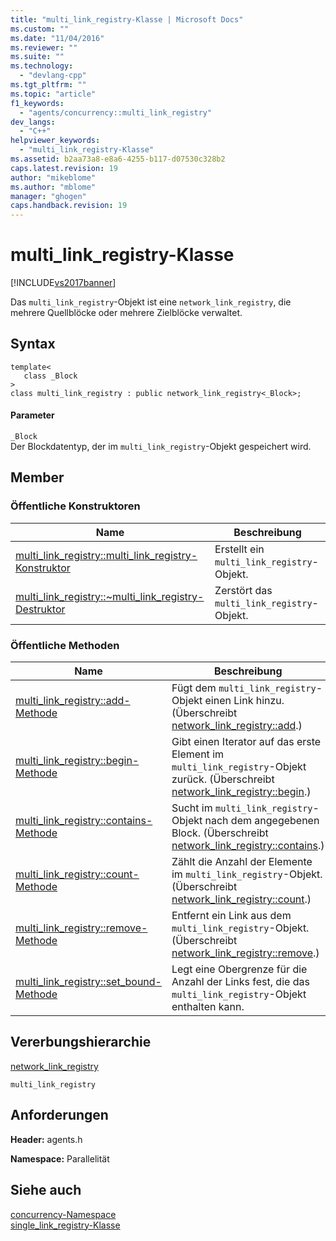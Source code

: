 ```yaml
---
title: "multi_link_registry-Klasse | Microsoft Docs"
ms.custom: ""
ms.date: "11/04/2016"
ms.reviewer: ""
ms.suite: ""
ms.technology: 
  - "devlang-cpp"
ms.tgt_pltfrm: ""
ms.topic: "article"
f1_keywords: 
  - "agents/concurrency::multi_link_registry"
dev_langs: 
  - "C++"
helpviewer_keywords: 
  - "multi_link_registry-Klasse"
ms.assetid: b2aa73a8-e8a6-4255-b117-d07530c328b2
caps.latest.revision: 19
author: "mikeblome"
ms.author: "mblome"
manager: "ghogen"
caps.handback.revision: 19
---
```

# multi_link_registry-Klasse
[!INCLUDE[vs2017banner](../../../assembler/inline/includes/vs2017banner.md)]

Das `multi_link_registry`\-Objekt ist eine `network_link_registry`, die mehrere Quellblöcke oder mehrere Zielblöcke verwaltet.  
  
## Syntax  
  
```  
template<  
   class _Block  
>  
class multi_link_registry : public network_link_registry<_Block>;  
```  
  
#### Parameter  
 `_Block`  
 Der Blockdatentyp, der im `multi_link_registry`\-Objekt gespeichert wird.  
  
## Member  
  
### Öffentliche Konstruktoren  
  
|Name|**Beschreibung**|  
|----------|----------------------|  
|[multi\_link\_registry::multi\_link\_registry\-Konstruktor](../Topic/multi_link_registry::multi_link_registry%20Constructor.md)|Erstellt ein `multi_link_registry`\-Objekt.|  
|[multi\_link\_registry::~multi\_link\_registry\-Destruktor](../Topic/multi_link_registry::~multi_link_registry%20Destructor.md)|Zerstört das `multi_link_registry`\-Objekt.|  
  
### Öffentliche Methoden  
  
|Name|**Beschreibung**|  
|----------|----------------------|  
|[multi\_link\_registry::add\-Methode](../Topic/multi_link_registry::add%20Method.md)|Fügt dem `multi_link_registry`\-Objekt einen Link hinzu. \(Überschreibt [network\_link\_registry::add](../Topic/network_link_registry::add%20Method.md).\)|  
|[multi\_link\_registry::begin\-Methode](../Topic/multi_link_registry::begin%20Method.md)|Gibt einen Iterator auf das erste Element im `multi_link_registry`\-Objekt zurück. \(Überschreibt [network\_link\_registry::begin](../Topic/network_link_registry::begin%20Method.md).\)|  
|[multi\_link\_registry::contains\-Methode](../Topic/multi_link_registry::contains%20Method.md)|Sucht im `multi_link_registry`\-Objekt nach dem angegebenen Block. \(Überschreibt [network\_link\_registry::contains](../Topic/network_link_registry::contains%20Method.md).\)|  
|[multi\_link\_registry::count\-Methode](../Topic/multi_link_registry::count%20Method.md)|Zählt die Anzahl der Elemente im `multi_link_registry`\-Objekt. \(Überschreibt [network\_link\_registry::count](../Topic/network_link_registry::count%20Method.md).\)|  
|[multi\_link\_registry::remove\-Methode](../Topic/multi_link_registry::remove%20Method.md)|Entfernt ein Link aus dem `multi_link_registry`\-Objekt. \(Überschreibt [network\_link\_registry::remove](../Topic/network_link_registry::remove%20Method.md).\)|  
|[multi\_link\_registry::set\_bound\-Methode](../Topic/multi_link_registry::set_bound%20Method.md)|Legt eine Obergrenze für die Anzahl der Links fest, die das `multi_link_registry`\-Objekt enthalten kann.|  
  
## Vererbungshierarchie  
 [network\_link\_registry](../../../parallel/concrt/reference/network-link-registry-class.md)  
  
 `multi_link_registry`  
  
## Anforderungen  
 **Header:** agents.h  
  
 **Namespace:** Parallelität  
  
## Siehe auch  
 [concurrency\-Namespace](../../../parallel/concrt/reference/concurrency-namespace.md)   
 [single\_link\_registry\-Klasse](../../../parallel/concrt/reference/single-link-registry-class.md)